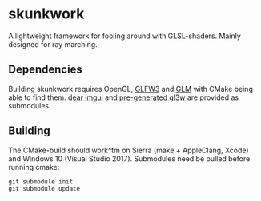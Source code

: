 # skunkwork
A lightweight framework for fooling around with GLSL-shaders. Mainly designed for
ray marching.

## Dependencies
Building skunkwork requires OpenGL, [GLFW3](http://www.glfw.org) and
[GLM](http://glm.g-truc.net/0.9.8/index.html) with CMake being able to find
them. [dear imgui](https://github.com/ocornut/imgui) and
[pre-generated gl3w](https://github.com/sndels/libgl3w) are provided as submodules.

## Building
The CMake-build should work^tm on Sierra (make + AppleClang, Xcode) and Windows 10
(Visual Studio 2017). Submodules need be pulled before running cmake:
```
git submodule init
git submodule update
```
